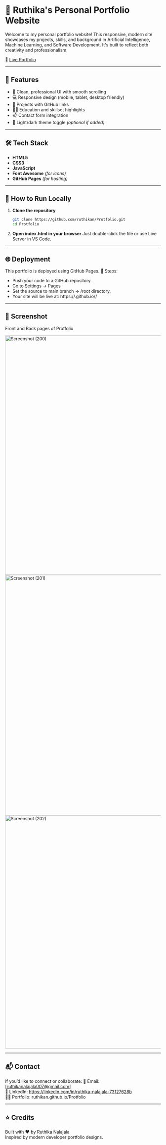# 💼 Ruthika's Personal Portfolio Website

Welcome to my personal portfolio website! This responsive, modern site showcases my projects, skills, and background in Artificial Intelligence, Machine Learning, and Software Development. It's built to reflect both creativity and professionalism.

🔗 [Live Portfolio](https://ruthikan.github.io/Protfolio/)

---

## 📌 Features

- 🎯 Clean, professional UI with smooth scrolling
- 💻 Responsive design (mobile, tablet, desktop friendly)
- 🧠 Projects with GitHub links
- 👩‍🎓 Education and skillset highlights
- 📫 Contact form integration
- 🌙 Light/dark theme toggle *(optional if added)*

---

## 🛠️ Tech Stack

- **HTML5**  
- **CSS3**  
- **JavaScript**  
- **Font Awesome** *(for icons)*  
- **GitHub Pages** *(for hosting)*

---

## 🚀 How to Run Locally

1. **Clone the repository**
   ```bash
   git clone https://github.com/ruthikan/Protfolio.git
   cd Protfolio
2. **Open index.html in your browser**
Just double-click the file or use Live Server in VS Code.

---

## 🌐 Deployment

This portfolio is deployed using GitHub Pages.
📌 Steps:
- Push your code to a GitHub repository.
- Go to Settings → Pages
- Set the source to main branch → /root directory.
- Your site will be live at: https://<username>.github.io/<repo-name>/
---

## 📸 Screenshot 
Front and Back pages of Protfolio

<img width="1575" height="775" alt="Screenshot (200)" src="https://github.com/user-attachments/assets/d58467f6-62da-4dbe-8fd0-14cf83d4b3b9" />
<img width="1576" height="778" alt="Screenshot (201)" src="https://github.com/user-attachments/assets/03652395-635d-4d94-a712-03cb4ac64542" />
<img width="1584" height="755" alt="Screenshot (202)" src="https://github.com/user-attachments/assets/7824a646-7f13-420a-8ae3-7c4f95628670" />


---
## 📬 Contact

If you’d like to connect or collaborate:
📧 Email: [ruthikanalajala007@gmail.com]<br>
💼 LinkedIn: https://linkedin.com/in/ruthika-nalajala-73127628b<br>
🧑‍💻 Portfolio: ruthikan.github.io/Protfolio

---

## ⭐ Credits
Built with ❤️ by Ruthika Nalajala<br>
Inspired by modern developer portfolio designs.

